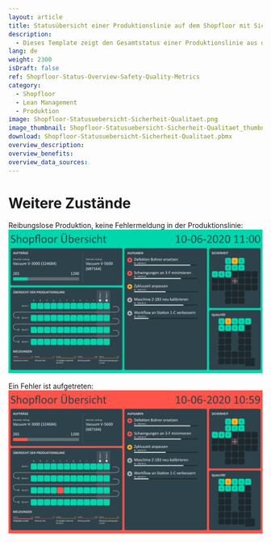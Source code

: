```yaml
---
layout: article
title: Statusübersicht einer Produktionslinie auf dem Shopfloor mit Sicherheits- und Qualitätskennzahlen
description: 
  - Dieses Template zeigt den Gesamtstatus einer Produktionslinie aus der Vogelperspektive, sowie Informationen über den aktuellen Auftragsstatus. Auch aktuelle Probleme und zu erledigende Aufgaben können direkt abgelesen werden. Ergänzend finden sich hier nützliche Informationen über das erreichte Qualitätsniveau des aktuellen Monats und Kennzahlen zur Sicherheit, dargestellt als Sicherheitskreuz. Die Kombination dieser Elemente bietet auf dem Shopfloor eine einfache Übersicht über relevante Informationen und verbessert das Shopfloor Management.
lang: de
weight: 2300
isDraft: false
ref: Shopfloor-Status-Overview-Safety-Quality-Metrics
category:
  - Shopfloor
  - Lean Management
  - Produktion
image: Shopfloor-Statusuebersicht-Sicherheit-Qualitaet.png
image_thumbnail: Shopfloor-Statusuebersicht-Sicherheit-Qualitaet_thumbnail.png
download: Shopfloor-Statusuebersicht-Sicherheit-Qualitaet.pbmx
overview_description:
overview_benefits:
overview_data_sources:
---
```

# Weitere Zustände

Reibungslose Produktion, keine Fehlermeldung in der Produktionslinie:
![image_live](Shopfloor-Statusuebersicht-Sicherheit-Qualitaet-OK.png)


Ein Fehler ist aufgetreten:
![image_live](Shopfloor-Statusuebersicht-Sicherheit-Qualitaet-Fehler.png)